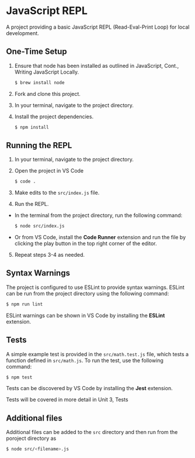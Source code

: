 # JavaScript REPL

A project providing a basic JavaScript REPL (Read-Eval-Print Loop) for local development.

## One-Time Setup

1. Ensure that node has been installed as outlined in JavaScript, Cont., Writing JavaScript Locally.
   
   ```bash
   $ brew install node
   ```

2. Fork and clone this project.

3. In your terminal, navigate to the project directory.

4. Install the project dependencies.

   ```bash
   $ npm install
   ```

## Running the REPL

1. In your terminal, navigate to the project directory.

2. Open the project in VS Code

   ```bash
   $ code .
   ```

3. Make edits to the `src/index.js` file.

4. Run the REPL.

  - In the terminal from the project directory, run the following command:

    ```bash
    $ node src/index.js
    ```

  - Or from VS Code, install the **Code Runner** extension and run the file by clicking the play button in the top right corner of the editor.

5. Repeat steps 3-4 as needed.

## Syntax Warnings

The project is configured to use ESLint to provide syntax warnings. ESLint can be run from the project directory using the following command:

```bash
$ npm run lint
```

ESLint warnings can be shown in VS Code by installing the **ESLint** extension.

## Tests

A simple example test is provided in the `src/math.test.js` file, which tests a function defined in `src/math.js`. To run the test, use the following command:

```bash
$ npm test
```

Tests can be discovered by VS Code by installing the **Jest** extension.

Tests will be covered in more detail in Unit 3, Tests

## Additional files

Additional files can be added to the `src` directory and then run from the poroject directory as

```bash
$ node src/<filename>.js
```
